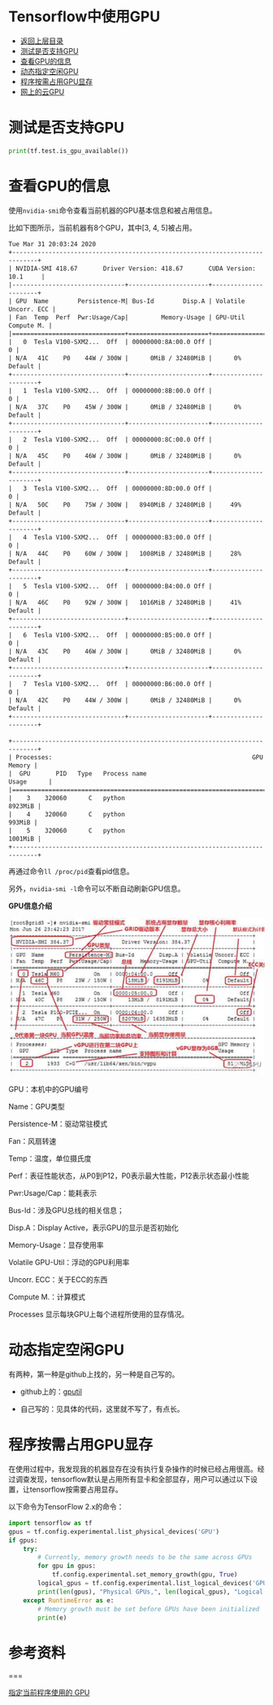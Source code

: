 # Tensorflow中使用GPU

* [返回上层目录](../tools.md)
* [测试是否支持GPU](#测试是否支持GPU)
* [查看GPU的信息](#查看GPU的信息)
* [动态指定空闲GPU](#动态指定空闲GPU)
* [程序按需占用GPU显存](#程序按需占用GPU显存)
* [网上的云GPU](#网上的云GPU)



# 测试是否支持GPU

```python
print(tf.test.is_gpu_available())
```

# 查看GPU的信息

使用`nvidia-smi`命令查看当前机器的GPU基本信息和被占用信息。

比如下图所示，当前机器有8个GPU，其中[3, 4, 5]被占用。

```shell
Tue Mar 31 20:03:24 2020       
+-----------------------------------------------------------------------------+
| NVIDIA-SMI 418.67       Driver Version: 418.67       CUDA Version: 10.1     |
|-------------------------------+----------------------+----------------------+
| GPU  Name        Persistence-M| Bus-Id        Disp.A | Volatile Uncorr. ECC |
| Fan  Temp  Perf  Pwr:Usage/Cap|         Memory-Usage | GPU-Util  Compute M. |
|===============================+======================+======================|
|   0  Tesla V100-SXM2...  Off  | 00000000:8A:00.0 Off |                    0 |
| N/A   41C    P0    44W / 300W |      0MiB / 32480MiB |      0%      Default |
+-------------------------------+----------------------+----------------------+
|   1  Tesla V100-SXM2...  Off  | 00000000:8B:00.0 Off |                    0 |
| N/A   37C    P0    45W / 300W |      0MiB / 32480MiB |      0%      Default |
+-------------------------------+----------------------+----------------------+
|   2  Tesla V100-SXM2...  Off  | 00000000:8C:00.0 Off |                    0 |
| N/A   45C    P0    46W / 300W |      0MiB / 32480MiB |      0%      Default |
+-------------------------------+----------------------+----------------------+
|   3  Tesla V100-SXM2...  Off  | 00000000:8D:00.0 Off |                    0 |
| N/A   50C    P0    75W / 300W |   8940MiB / 32480MiB |     49%      Default |
+-------------------------------+----------------------+----------------------+
|   4  Tesla V100-SXM2...  Off  | 00000000:B3:00.0 Off |                    0 |
| N/A   44C    P0    60W / 300W |   1008MiB / 32480MiB |     28%      Default |
+-------------------------------+----------------------+----------------------+
|   5  Tesla V100-SXM2...  Off  | 00000000:B4:00.0 Off |                    0 |
| N/A   46C    P0    92W / 300W |   1016MiB / 32480MiB |     41%      Default |
+-------------------------------+----------------------+----------------------+
|   6  Tesla V100-SXM2...  Off  | 00000000:B5:00.0 Off |                    0 |
| N/A   43C    P0    46W / 300W |      0MiB / 32480MiB |      0%      Default |
+-------------------------------+----------------------+----------------------+
|   7  Tesla V100-SXM2...  Off  | 00000000:B6:00.0 Off |                    0 |
| N/A   42C    P0    44W / 300W |      0MiB / 32480MiB |      0%      Default |
+-------------------------------+----------------------+----------------------+
                                                                               
+-----------------------------------------------------------------------------+
| Processes:                                                       GPU Memory |
|  GPU       PID   Type   Process name                             Usage      |
|=============================================================================|
|    3    320060      C   python                                      8923MiB |
|    4    320060      C   python                                       993MiB |
|    5    320060      C   python                                      1001MiB |
+-----------------------------------------------------------------------------+
```

再通过命令`ll /proc/pid`查看pid信息。

另外，`nvidia-smi -l`命令可以不断自动刷新GPU信息。

**GPU信息介绍**

![nvidia-smi](pic/nvidia-smi.png)

GPU：本机中的GPU编号

Name：GPU类型

Persistence-M：驱动常驻模式

Fan：风扇转速

Temp：温度，单位摄氏度

Perf：表征性能状态，从P0到P12，P0表示最大性能，P12表示状态最小性能

Pwr:Usage/Cap：能耗表示

Bus-Id：涉及GPU总线的相关信息；

Disp.A：Display Active，表示GPU的显示是否初始化

Memory-Usage：显存使用率

Volatile GPU-Util：浮动的GPU利用率

Uncorr. ECC：关于ECC的东西

Compute M.：计算模式

Processes 显示每块GPU上每个进程所使用的显存情况。

# 动态指定空闲GPU

有两种，第一种是github上找的，另一种是自己写的。

* github上的：[gputil](https://github.com/anderskm/gputil)

* 自己写的：见具体的代码，这里就不写了，有点长。

# 程序按需占用GPU显存

在使用过程中，我发现我的机器显存在没有执行复杂操作的时候已经占用很高。经过调查发现，tensorflow默认是占用所有显卡和全部显存，用户可以通过以下设置，让tensorflow按需要占用显存。

以下命令为TensorFlow 2.x的命令：

```python
import tensorflow as tf
gpus = tf.config.experimental.list_physical_devices('GPU')
if gpus:
    try:
        # Currently, memory growth needs to be the same across GPUs
        for gpu in gpus:
            tf.config.experimental.set_memory_growth(gpu, True)
        logical_gpus = tf.config.experimental.list_logical_devices('GPU')
        print(len(gpus), "Physical GPUs,", len(logical_gpus), "Logical GPUs")
    except RuntimeError as e:
        # Memory growth must be set before GPUs have been initialized
        print(e)
```





# 参考资料



===

[指定当前程序使用的 GPU](https://www.cnblogs.com/king-lps/p/12748459.html)



